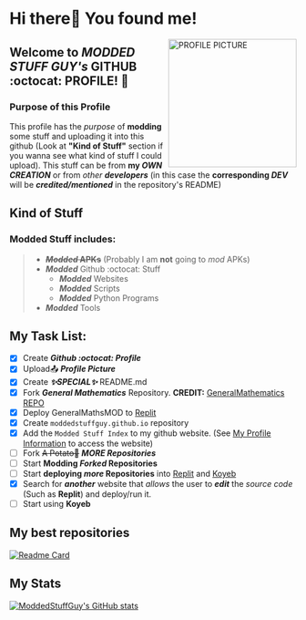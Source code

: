 # Hi there👋 You found me!

<img alt="PROFILE PICTURE" align="right" width="225" height="225" src="https://encrypted-tbn0.gstatic.com/images?q=tbn:ANd9GcQHOIrpEnyNe7uOZ8h1h1F2Hm-bxBHgm8yfiCPlW9Dd7mWjSve1Ih4f0SgxgGbHeRshR5E&usqp=CAU">

## Welcome to ***MODDED STUFF GUY's*** GITHUB :octocat: PROFILE! 🎉

### Purpose of this Profile
This profile has the *purpose* of **modding** some stuff and uploading it into this github (Look at **"Kind of Stuff"** section if you wanna see what kind of stuff I could upload). This stuff can be from **my *OWN CREATION*** or from *other **developers*** (in this case the **corresponding *DEV*** will be ***credited/mentioned*** in the repository's README)

## Kind of Stuff
### Modded Stuff includes:
> - ~~***Modded* APKs**~~ (Probably I am **not** going to *mod* APKs)
> - ***Modded*** Github :octocat: Stuff
>   - ***Modded*** Websites
>   - ***Modded*** Scripts
>   - ***Modded*** Python Programs
> - ***Modded*** Tools

## My Task List:
- [x] Create ***Github :octocat: Profile***
- [x] Upload📤 ***Profile Picture***
- [x] Create ***✨SPECIAL✨*** README.md
- [x] Fork ***General Mathematics*** Repository. **CREDIT:** [GeneralMathematics REPO](https://github.com/GeneralMathematics/General-Mathematics-Beta)
- [x] Deploy GeneralMathsMOD to [Replit](https://replit.com)
- [x] Create `moddedstuffguy.github.io` repository 
- [x] Add the `Modded Stuff Index` to my github website. (See [My Profile Information](https://github.com/moddedstuffguy) to access the website)
- [ ] Fork ~~A Potato🥔~~ ***MORE Repositories***
- [ ] Start **Modding *Forked* Repositories**
- [ ] Start **deploying *more* Repositories** into [Replit](https://replit.com) and [Koyeb](https://koyeb.com)
- [x] Search for ***another*** website that *allows* the user to ***edit*** the *source code* (Such as **Replit**) and deploy/run it.
- [ ] Start using **Koyeb**

## My best repositories
[![Readme Card](https://github-readme-stats.vercel.app/api/pin/?username=moddedstuffguy&repo=GeneralMathsMOD&theme=synthwave)](https://github.com/moddedstuffguy/GeneralMathsMOD)

## My Stats
[![ModdedStuffGuy's GitHub stats](https://github-readme-stats.vercel.app/api?username=moddedstuffguy&show_icons=true&theme=ocean_dark)](https://github.com/anuraghazra/github-readme-stats)
